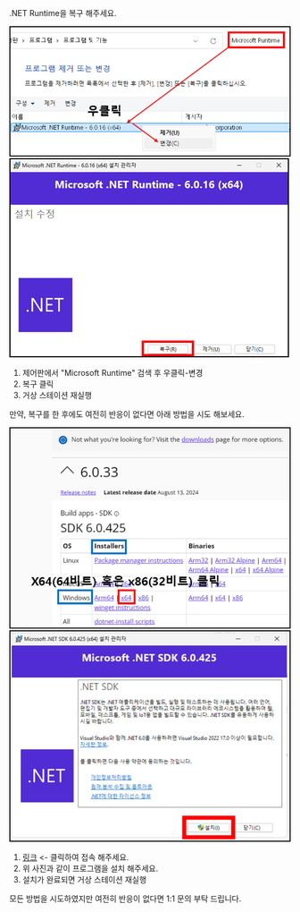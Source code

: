 .NET Runtime을 복구 해주세요.

![5-1](../images/5-1.png)
![5-2](../images/5-2.png)

1. 제어판에서 "Microsoft Runtime" 검색 후 우클릭-변경
2. 복구 클릭
3. 거상 스테이션 재실행

만약, 복구를 한 후에도 여전히 반응이 없다면 아래 방법을 시도 해보세요.

![5-3](../images/5-3.png)
![5-4](../images/5-4.png)

1. [링크](https://dotnet.microsoft.com/en-us/download/dotnet/6.0) <- 클릭하여 접속 해주세요.
2. 위 사진과 같이 프로그램을 설치 해주세요.
3. 설치가 완료되면 거상 스테이션 재실행

모든 방법을 시도하였지만 여전히 반응이 없다면 1:1 문의 부탁 드립니다.